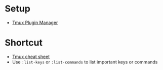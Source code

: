 # Setup 

- [Tmux Plugin Manager](https://github.com/tmux-plugins/tpm)

# Shortcut

- [Tmux cheat sheet](https://tmuxcheatsheet.com/)
- Use `:list-keys` or `:list-commands` to list important keys or commands
